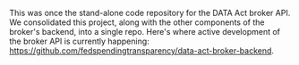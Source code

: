 This was once the stand-alone code repository for the DATA Act broker API. We consolidated this project, along with the other components of the broker's backend, into a single repo. Here's where active development of the broker API is currently happening: https://github.com/fedspendingtransparency/data-act-broker-backend.
